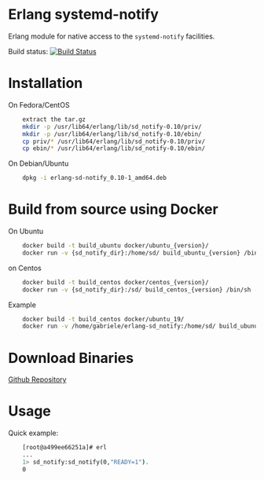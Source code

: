 
Erlang systemd-notify
===============
Erlang module for native access to the `systemd-notify` facilities. 

Build status: [![Build Status](https://travis-ci.org/systemd/erlang-sd_notify.svg?branch=master)](https://travis-ci.org/systemd/erlang-sd_notify)

Installation
============

On Fedora/CentOS
    
```bash
    extract the tar.gz
    mkdir -p /usr/lib64/erlang/lib/sd_notify-0.10/priv/
    mkdir -p /usr/lib64/erlang/lib/sd_notify-0.10/ebin/
    cp priv/* /usr/lib64/erlang/lib/sd_notify-0.10/priv/
    cp ebin/* /usr/lib64/erlang/lib/sd_notify-0.10/ebin/
```    

On Debian/Ubuntu

```bash
    dpkg -i erlang-sd-notify_0.10-1_amd64.deb
```
    
Build from source using Docker
===

On Ubuntu

```bash
    docker build -t build_ubuntu docker/ubuntu_{version}/
    docker run -v {sd_notify_dir}:/home/sd/ build_ubuntu_{version} /bin/sh -c "cd /home/sd/; make deb"
```

on Centos

```bash
    docker build -t build_centos docker/centos_{version}/
    docker run -v {sd_notify_dir}:/sd/ build_centos_{version} /bin/sh -c "cd /sd/; make all"
```

Example

```bash
    docker build -t build_centos docker/ubuntu_19/
    docker run -v /home/gabriele/erlang-sd_notify:/home/sd/ build_ubunut_19 /bin/sh -c "cd /home/sd/; make all"
```

Download Binaries
===
[Github Repository](https://github.com/systemd/erlang-sd_notify/releases) 

Usage
=====

Quick example:

```bash
    [root@a499ee66251a]# erl
    ...    
    1> sd_notify:sd_notify(0,"READY=1").
    0
```

